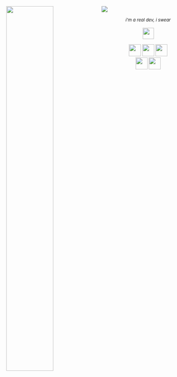 <img src="https://user-images.githubusercontent.com/16008095/203210834-3261c91a-78fc-4bdb-b98b-e58af1574ea9.png">

<img align="left" width="50%" src="https://github-readme-stats.vercel.app/api/top-langs/?username=marcantoineg&theme=dark&layout=compact&langs_count=6&exclude_repo=exercism">

<p align="center"><em><sub>i'm a real dev, i swear</sub></em></p>

<div align="center" width="50%">
  
  [<img height="30px" src="https://img.shields.io/badge/LinkedIn-2967BC?logo=linkedin&style=flat">](https://www.linkedin.com/in/marc-antoine-giguere-703815137/)
  
  <img height="32px" src="https://img.shields.io/badge/Golang-3E4042?logo=go&style=flat">
    <img height="32px" src="https://img.shields.io/badge/Elixir-0F1828?logo=elixir&style=flat">
  <img height="32px" src="https://img.shields.io/badge/Kotlin-FFFFFF?logo=kotlin&style=flat">
</div>

<div align="center">
  <img height="32px" src="https://img.shields.io/badge/just distro hoppin%27-353A3F?logo=fedora&style=flat">
  <img height="32px" src="https://img.shields.io/badge/macOS-0F1828?logo=apple&style=flat" /> 
</div>
